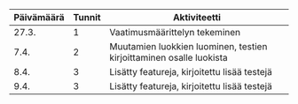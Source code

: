 Päivämäärä | Tunnit | Aktiviteetti
---------- | ------ | ------------
27.3. | 1 | Vaatimusmäärittelyn tekeminen
7.4. | 2 | Muutamien luokkien luominen, testien kirjoittaminen osalle luokista
8.4. | 3 | Lisätty featureja, kirjoitettu lisää testejä
9.4. | 3 | Lisätty featureja, kirjoitettu lisää testejä
